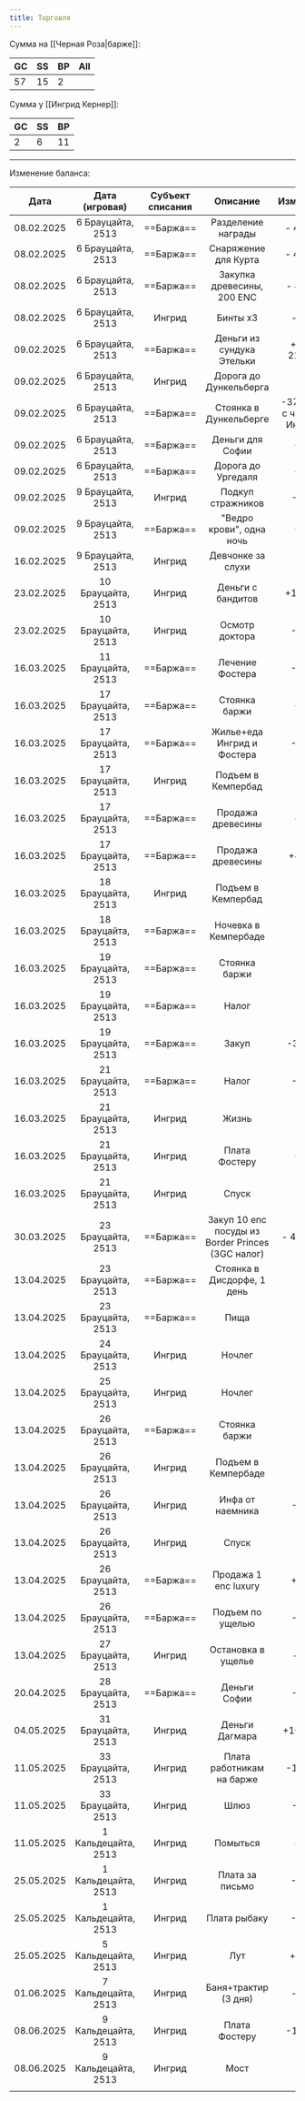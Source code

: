 ```yaml
---
title: Торговля
---
```

Сумма на [[Черная Роза|барже]]:

| GC  | SS  | BP  | All |
| --- | --- | --- | --- |
| 57  | 15  | 2   |     |


Сумма у [[Ингрид Кернер]]:

| GC  | SS  | BP  |
| --- | --- | --- |
| 2   | 6   | 11  |


---

Изменение баланса:

|    Дата    |   Дата (игровая)    | Субъект списания |                     Описание                      |          Изменение          | Значение до | Значение после |
| :--------: | :-----------------: | :--------------: | :-----------------------------------------------: | :-------------------------: | :---------: | :------------: |
| 08.02.2025 |  6 Брауцайта, 2513  |    ==Баржа==     |                Разделение награды                 |          - 4,2 GC           |  65,43 GC   |    61,23 GC    |
| 08.02.2025 |  6 Брауцайта, 2513  |    ==Баржа==     |               Снаряжение для Курта                |          - 4,1 GC           |  61,23 GC   |    57,13 GC    |
| 08.02.2025 |  6 Брауцайта, 2513  |    ==Баржа==     |            Закупка древесины, 200 ENC             |           - 40 GC           |  57,13 GC   |    17,13 GC    |
| 08.02.2025 |  6 Брауцайта, 2513  |      Ингрид      |                     Бинты x3                      |            - 12d            | 5GC 11/20d  |   5 GC 11/8d   |
| 09.02.2025 |  6 Брауцайта, 2513  |    ==Баржа==     |             Деньги из сундука Этельки             |        + 7GC 21/29d         |  17,13 GC   |    25,21 GC    |
| 09.02.2025 |  6 Брауцайта, 2513  |      Ингрид      |              Дорога до Дункельберга               |             -8/             |  5GC 11/8d  |    5GC 3/8d    |
| 09.02.2025 |  6 Брауцайта, 2513  |    ==Баржа==     |              Стоянка в Дункельберге               | -37d (-2d с чарника Ингрид) |  25,30 GC   |    24GC 23/    |
| 09.02.2025 |  6 Брауцайта, 2513  |    ==Баржа==     |                 Деньги для Софии                  |            -13/             |  24GC 23/   |    24GC 10/    |
| 09.02.2025 |  6 Брауцайта, 2513  |    ==Баржа==     |                Дорога до Ургедаля                 |            -10/             |  24GC 10/   |      24GC      |
| 09.02.2025 |  9 Брауцайта, 2513  |      Ингрид      |                 Подкуп стражников                 |            -2GC             |  5GC 3/8d   |    3GC 3/8d    |
| 09.02.2025 |  9 Брауцайта, 2513  |    ==Баржа==     |             "Ведро крови", одна ночь              |            -12/             |    24GC     |    23GC 8/     |
| 16.02.2025 |  9 Брауцайта, 2513  |      Ингрид      |                 Девчонке за слухи                 |             -1/             |  3GC 3/8d   |    3GC 2/8d    |
| 23.02.2025 | 10 Брауцайта, 2513  |      Ингрид      |                 Деньги с бандитов                 |           +12/21d           |  3GC 2/8d   |   3GC 14/29d   |
| 23.02.2025 | 10 Брауцайта, 2513  |      Ингрид      |                  Осмотр доктора                   |            -15/-            | 3GC 14/29d  |   3GC 0/17d    |
| 16.03.2025 | 11 Брауцайта, 2513  |    ==Баржа==     |                  Лечение Фостера                  |            -10/-            |  23GC 8/-   |   22GC 18/-    |
| 16.03.2025 | 17 Брауцайта, 2513  |    ==Баржа==     |                   Стоянка баржи                   |            -3/-             |  22GC 18/-  |   22GC 15/-    |
| 16.03.2025 | 17 Брауцайта, 2513  |    ==Баржа==     |            Жилье+еда Ингрид и Фостера             |            -12/-            |  22GC 15/-  |    22GC 3/-    |
| 16.03.2025 | 17 Брауцайта, 2513  |      Ингрид      |                Подъем в Кемпербад                 |             -/2             |  3GC 0/17d  |   3GC -/15d    |
| 16.03.2025 | 17 Брауцайта, 2513  |    ==Баржа==     |                 Продажа древесины                 |            -/14             |  22GC 3/-   |    22 1/10d    |
| 16.03.2025 | 17 Брауцайта, 2513  |    ==Баржа==     |                 Продажа древесины                 |            +42GC            |  22 1/10d   |    64 1/10d    |
| 16.03.2025 | 18 Брауцайта, 2513  |      Ингрид      |                Подъем в Кемпербад                 |             -/6             |  3GC -/15d  |    3GC -/9d    |
| 16.03.2025 | 18 Брауцайта, 2513  |    ==Баржа==     |               Ночевка в Кемпербаде                |             -1/             |  64 1/10d   |    64 -/10d    |
| 16.03.2025 | 19 Брауцайта, 2513  |    ==Баржа==     |                   Стоянка баржи                   |             -1/             |  64 -/10d   |    63 19/9d    |
| 16.03.2025 | 19 Брауцайта, 2513  |    ==Баржа==     |                       Налог                       |             -2              |  63 19/9d   |    61 19/9d    |
| 16.03.2025 | 19 Брауцайта, 2513  |    ==Баржа==     |                       Закуп                       |           -3 4/2d           |  61 19/9d   |    58 15/2d    |
| 16.03.2025 | 21 Брауцайта, 2513  |    ==Баржа==     |                       Налог                       |            -1GC             |  58 15/2d   |    57 15/2d    |
| 16.03.2025 | 21 Брауцайта, 2513  |      Ингрид      |                       Жизнь                       |             -2/             |  3GC -/9d   |   2GC 18/11d   |
| 16.03.2025 | 21 Брауцайта, 2513  |      Ингрид      |                   Плата Фостеру                   |            -12/             | 2GC 18/11d  |   2GC 6/11d    |
| 16.03.2025 | 21 Брауцайта, 2513  |      Ингрид      |                       Спуск                       |             -2d             |  2GC 6/11d  |    2GC 6/9d    |
| 30.03.2025 | 23 Брауцайта, 2513  |    ==Баржа==     | Закуп 10 enc посуды из Border Princes (3GC налог) |          - 44GC 8/          | 57GC 15/2d  |    13GC 7/2    |
| 13.04.2025 | 23 Брауцайта, 2513  |    ==Баржа==     |            Стоянка в Дисдорфе, 1 день             |            - /8             |  13GC 7/2   |    13GC 6/6    |
| 13.04.2025 | 23 Брауцайта, 2513  |    ==Баржа==     |                       Пища                        |            - /6             |  13GC 6/6   |    13GC 6/     |
| 13.04.2025 | 24 Брауцайта, 2513  |      Ингрид      |                      Ночлег                       |            - 1/             |  2GC 6/9d   |    2GC 5/9d    |
| 13.04.2025 | 25 Брауцайта, 2513  |      Ингрид      |                      Ночлег                       |            - 1/             |  2GC 5/9d   |    2GC 4/9d    |
| 13.04.2025 | 26 Брауцайта, 2513  |    ==Баржа==     |                   Стоянка баржи                   |             -1/             |   13GC 6/   |    13GC 5/     |
| 13.04.2025 | 26 Брауцайта, 2513  |      Ингрид      |                Подъем в Кемпербаде                |            - /2             |  2GC 4/9d   |    2GC 4/7d    |
| 13.04.2025 | 26 Брауцайта, 2513  |      Ингрид      |                 Инфа от наемника                  |            -1GC             |  2GC 4/9d   |    1GC 4/9d    |
| 13.04.2025 | 26 Брауцайта, 2513  |      Ингрид      |                       Спуск                       |            - /2             |  1GC 4/9d   |    1GC 4/7d    |
| 13.04.2025 | 26 Брауцайта, 2513  |    ==Баржа==     |               Продажа 1 enc luxury                |            +4,11            |   13GC 3/   |    17GC 8/2    |
| 13.04.2025 | 26 Брауцайта, 2513  |    ==Баржа==     |                 Подъем по ущелью                  |            -2GC             |  17GC 8/2   |    15GC 8/2    |
| 13.04.2025 | 27 Брауцайта, 2513  |      Ингрид      |                Остановка в ущелье                 |            - /14            |  1GC 4/7d   |    1GC 3/5d    |
| 20.04.2025 | 28 Брауцайта, 2513  |    ==Баржа==     |                   Деньги Софии                    |            -3GC             |  15GC 8/2   |    12GC 8/2    |
| 04.05.2025 | 31 Брауцайта, 2513  |      Ингрид      |                  Деньги Дагмара                   |          +10GC 3/           |  1GC 4/5d   |   11GC 6/5d    |
| 11.05.2025 | 33 Брауцайта, 2513  |      Ингрид      |             Плата работникам на барже             |           -1GC 1/           |  11GC 6/5d  |   10GC 5/5d    |
| 11.05.2025 | 33 Брауцайта, 2513  |      Ингрид      |                       Шлюз                        |            -1GC             |  10GC 5/5d  |    9GC 5/5d    |
| 11.05.2025 | 1 Кальдецайта, 2513 |      Ингрид      |                     Помыться                      |            -/2d             |  9GC 5/5d   |    9GC 5/3d    |
| 25.05.2025 | 1 Кальдецайта, 2513 |      Ингрид      |                  Плата за письмо                  |            -10/-            |  11GC 28/2  |   11GC 18/2    |
| 25.05.2025 | 1 Кальдецайта, 2513 |      Ингрид      |                   Плата рыбаку                    |            -15/-            |  11GC 18/2  |    11GC 3/2    |
| 25.05.2025 | 5 Кальдецайта, 2513 |      Ингрид      |                        Лут                        |           + 5/5d            |  11GC 3/2   |    11GC 8/7    |
| 01.06.2025 | 7 Кальдецайта, 2513 |      Ингрид      |               Баня+трактир (3 дня)                |            -/30d            |  11GC 8/37  |    11GC 8/7    |
| 08.06.2025 | 9 Кальдецайта, 2513 |      Ингрид      |                   Плата Фостеру                   |           -1GC 4/           |  11GC 8/7   |    10GC 4/7    |
| 08.06.2025 | 9 Кальдецайта, 2513 |      Ингрид      |                       Мост                        |             -/2             |  10GC 4/7   |    10GC 4/5    |
|            |                     |                  |                                                   |                             |             |                |
